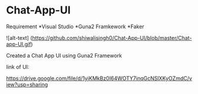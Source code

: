 # Chat-App-UI
Requirement 
*Visual Studio
*Guna2 Framkework
*Faker

![alt-text]
(https://github.com/shiwalisingh0/Chat-App-UI/blob/master/Chat-app-UI.gif)

Created a Chat App UI using Guna2 Framework

link of UI:

https://drive.google.com/file/d/1yjKMkBz0I64WOTY7inqGcNSlXKyOZmdC/view?usp=sharing
